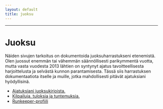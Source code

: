 ```yaml
---
layout: default
title: juoksu
---
```


------------------------------------------------------------------------

# Juoksu

Näiden sivujen tarkoitus on dokumentoida juoksuharrastukseni etenemistä.
Olen juossut enemmän tai vähemmän säännöllisesti parikymmentä vuotta,
mutta vasta vuodesta 2013 lähtien on syntynyt ajatus tavoitteellisesta
harjoittelusta ja selvästä kunnon parantamisesta. Tässä siis
harrastuksen dokumentaatiota itselle ja muille, jotka mahdollisesti
pitävät ajatuksiani hyödyllisinä.

-   [Ajatuksiani juoksukirjoista.](kirjoja)
-   [Kilpailuja, tuloksia ja tuntemuksia.](tulokset)
-   [Runkeeper-profiili](http://runkeeper.com/user/parpalo)


